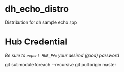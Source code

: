 # dh_echo_distro
Distribution for dh sample echo app

# Hub Credential
*Be sure to `export HUB_PW=` your desired (good) password*

git submodule foreach --recursive git pull origin master
